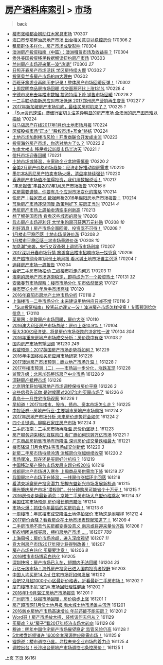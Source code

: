 [房产语料库索引](../../README.md)  > [市场](市场.md)
====
> [back](../README.md)

- [楼市涨幅都会撼动红木家具市场](http://jkwz.applinzi.com/ittc/6942303256209523717.html#%E6%A5%BC%E5%B8%82%E6%B6%A8%E5%B9%85%E9%83%BD%E4%BC%9A%E6%92%BC%E5%8A%A8%E7%BA%A2%E6%9C%A8%E5%AE%B6%E5%85%B7%E5%B8%82%E5%9C%BA) 170307  
- [海口市专项整治房地产市场 出台相关意见以稳控房价](http://jkwz.applinzi.com/ittc/6941629899717739525.html#%E6%B5%B7%E5%8F%A3%E5%B8%82%E4%B8%93%E9%A1%B9%E6%95%B4%E6%B2%BB%E6%88%BF%E5%9C%B0%E4%BA%A7%E5%B8%82%E5%9C%BA+%E5%87%BA%E5%8F%B0%E7%9B%B8%E5%85%B3%E6%84%8F%E8%A7%81%E4%BB%A5%E7%A8%B3%E6%8E%A7%E6%88%BF%E4%BB%B7) 170306 *2* 
- [租房群体多样化，房产市场或受影响](http://jkwz.applinzi.com/ittc/6941248711878509573.html#%E7%A7%9F%E6%88%BF%E7%BE%A4%E4%BD%93%E5%A4%9A%E6%A0%B7%E5%8C%96%EF%BC%8C%E6%88%BF%E4%BA%A7%E5%B8%82%E5%9C%BA%E6%88%96%E5%8F%97%E5%BD%B1%E5%93%8D) 170304  
- [澳洲房产投资指南（中篇）：澳洲租赁市场及收益率？](http://jkwz.applinzi.com/ittc/6941110713908200453.html#%E6%BE%B3%E6%B4%B2%E6%88%BF%E4%BA%A7%E6%8A%95%E8%B5%84%E6%8C%87%E5%8D%97%EF%BC%88%E4%B8%AD%E7%AF%87%EF%BC%89%EF%BC%9A%E6%BE%B3%E6%B4%B2%E7%A7%9F%E8%B5%81%E5%B8%82%E5%9C%BA%E5%8F%8A%E6%94%B6%E7%9B%8A%E7%8E%87%EF%BC%9F) 170304  
- [侨外美国投资移民数据解读纽约房产市场](http://jkwz.applinzi.com/ittc/6940869242319799301.html#%E4%BE%A8%E5%A4%96%E7%BE%8E%E5%9B%BD%E6%8A%95%E8%B5%84%E7%A7%BB%E6%B0%91%E6%95%B0%E6%8D%AE%E8%A7%A3%E8%AF%BB%E7%BA%BD%E7%BA%A6%E6%88%BF%E4%BA%A7%E5%B8%82%E5%9C%BA) 170303  
- [兰州房产市场迎来第一波“热潮”](http://jkwz.applinzi.com/ittc/6940611773437838341.html#%E5%85%B0%E5%B7%9E%E6%88%BF%E4%BA%A7%E5%B8%82%E5%9C%BA%E8%BF%8E%E6%9D%A5%E7%AC%AC%E4%B8%80%E6%B3%A2%E2%80%9C%E7%83%AD%E6%BD%AE%E2%80%9D) 170303 *27* 
- [日照开春房产市场活跃 学区房持续火爆](http://jkwz.applinzi.com/ittc/6940520760249680901.html#%E6%97%A5%E7%85%A7%E5%BC%80%E6%98%A5%E6%88%BF%E4%BA%A7%E5%B8%82%E5%9C%BA%E6%B4%BB%E8%B7%83+%E5%AD%A6%E5%8C%BA%E6%88%BF%E6%8C%81%E7%BB%AD%E7%81%AB%E7%88%86) 170302 *7* 
- [投资奥兰多房产市场的四大理由](http://jkwz.applinzi.com/ittc/6940469155127100420.html#%E6%8A%95%E8%B5%84%E5%A5%A5%E5%85%B0%E5%A4%9A%E6%88%BF%E4%BA%A7%E5%B8%82%E5%9C%BA%E7%9A%84%E5%9B%9B%E5%A4%A7%E7%90%86%E7%94%B1) 170302  
- [西班牙旅游业再刷历史记录！整体房产市场回暖反弹！](http://jkwz.applinzi.com/ittc/6940420480837354501.html#%E8%A5%BF%E7%8F%AD%E7%89%99%E6%97%85%E6%B8%B8%E4%B8%9A%E5%86%8D%E5%88%B7%E5%8E%86%E5%8F%B2%E8%AE%B0%E5%BD%95%EF%BC%81%E6%95%B4%E4%BD%93%E6%88%BF%E4%BA%A7%E5%B8%82%E5%9C%BA%E5%9B%9E%E6%9A%96%E5%8F%8D%E5%BC%B9%EF%BC%81) 170302  
- [上周昆明商品房市场回暖 成交面积环比上涨131%](http://jkwz.applinzi.com/ittc/6939719601431774213.html#%E4%B8%8A%E5%91%A8%E6%98%86%E6%98%8E%E5%95%86%E5%93%81%E6%88%BF%E5%B8%82%E5%9C%BA%E5%9B%9E%E6%9A%96+%E6%88%90%E4%BA%A4%E9%9D%A2%E7%A7%AF%E7%8E%AF%E6%AF%94%E4%B8%8A%E6%B6%A8131%25) 170228 *4* 
- [宁德市发布去年楼市数据 投资持续下降 销售市场回暖](http://jkwz.applinzi.com/ittc/6939603675839464452.html#%E5%AE%81%E5%BE%B7%E5%B8%82%E5%8F%91%E5%B8%83%E5%8E%BB%E5%B9%B4%E6%A5%BC%E5%B8%82%E6%95%B0%E6%8D%AE+%E6%8A%95%E8%B5%84%E6%8C%81%E7%BB%AD%E4%B8%8B%E9%99%8D+%E9%94%80%E5%94%AE%E5%B8%82%E5%9C%BA%E5%9B%9E%E6%9A%96) 170228 *2* 
- [一二手联动卖新房应对市场低迷 2017郑州房产营销再生变革](http://jkwz.applinzi.com/ittc/6939279354734576645.html#%E4%B8%80%E4%BA%8C%E6%89%8B%E8%81%94%E5%8A%A8%E5%8D%96%E6%96%B0%E6%88%BF%E5%BA%94%E5%AF%B9%E5%B8%82%E5%9C%BA%E4%BD%8E%E8%BF%B7+2017%E9%83%91%E5%B7%9E%E6%88%BF%E4%BA%A7%E8%90%A5%E9%94%80%E5%86%8D%E7%94%9F%E5%8F%98%E9%9D%A9) 170227 *7* 
- [2017年新加坡房产市场见底，最佳买房时机来了？](http://jkwz.applinzi.com/ittc/6938705857239057412.html#2017%E5%B9%B4%E6%96%B0%E5%8A%A0%E5%9D%A1%E6%88%BF%E4%BA%A7%E5%B8%82%E5%9C%BA%E8%A7%81%E5%BA%95%EF%BC%8C%E6%9C%80%E4%BD%B3%E4%B9%B0%E6%88%BF%E6%97%B6%E6%9C%BA%E6%9D%A5%E4%BA%86%EF%BC%9F) 170225 *1* 
- [「Sun资讯速递」澳储行密切关注差异明显的房产市场 全澳洲的房产图景难以描绘](http://jkwz.applinzi.com/ittc/6938266819256386564.html#%E3%80%8CSun%E8%B5%84%E8%AE%AF%E9%80%9F%E9%80%92%E3%80%8D%E6%BE%B3%E5%82%A8%E8%A1%8C%E5%AF%86%E5%88%87%E5%85%B3%E6%B3%A8%E5%B7%AE%E5%BC%82%E6%98%8E%E6%98%BE%E7%9A%84%E6%88%BF%E4%BA%A7%E5%B8%82%E5%9C%BA+%E5%85%A8%E6%BE%B3%E6%B4%B2%E7%9A%84%E6%88%BF%E4%BA%A7%E5%9B%BE%E6%99%AF%E9%9A%BE%E4%BB%A5%E6%8F%8F%E7%BB%98) 170224  
- [驻马店房产在线2017年1月份土地市场月报](http://jkwz.applinzi.com/ittc/6938110394299319300.html#%E9%A9%BB%E9%A9%AC%E5%BA%97%E6%88%BF%E4%BA%A7%E5%9C%A8%E7%BA%BF2017%E5%B9%B41%E6%9C%88%E4%BB%BD%E5%9C%9F%E5%9C%B0%E5%B8%82%E5%9C%BA%E6%9C%88%E6%8A%A5) 170224  
- [区域股权市场“正本” “股权市场+互金”终结](http://jkwz.applinzi.com/ittc/6938004824296784900.html#%E5%8C%BA%E5%9F%9F%E8%82%A1%E6%9D%83%E5%B8%82%E5%9C%BA%E2%80%9C%E6%AD%A3%E6%9C%AC%E2%80%9D+%E2%80%9C%E8%82%A1%E6%9D%83%E5%B8%82%E5%9C%BA%2B%E4%BA%92%E9%87%91%E2%80%9D%E7%BB%88%E7%BB%93) 170224  
- [土地市场加剧楼市风险！开发商联合开发成主流](http://jkwz.applinzi.com/ittc/6937755903758697476.html#%E5%9C%9F%E5%9C%B0%E5%B8%82%E5%9C%BA%E5%8A%A0%E5%89%A7%E6%A5%BC%E5%B8%82%E9%A3%8E%E9%99%A9%EF%BC%81%E5%BC%80%E5%8F%91%E5%95%86%E8%81%94%E5%90%88%E5%BC%80%E5%8F%91%E6%88%90%E4%B8%BB%E6%B5%81) 170223  
- [投资海外房产市场，你选对地方了么？](http://jkwz.applinzi.com/ittc/6937553444339713029.html#%E6%8A%95%E8%B5%84%E6%B5%B7%E5%A4%96%E6%88%BF%E4%BA%A7%E5%B8%82%E5%9C%BA%EF%BC%8C%E4%BD%A0%E9%80%89%E5%AF%B9%E5%9C%B0%E6%96%B9%E4%BA%86%E4%B9%88%EF%BC%9F) 170222 *2* 
- [加拿大楼市 移民撑起新屋市场半边天](http://jkwz.applinzi.com/ittc/6937106133910291460.html#%E5%8A%A0%E6%8B%BF%E5%A4%A7%E6%A5%BC%E5%B8%82+%E7%A7%BB%E6%B0%91%E6%92%91%E8%B5%B7%E6%96%B0%E5%B1%8B%E5%B8%82%E5%9C%BA%E5%8D%8A%E8%BE%B9%E5%A4%A9) 170221 *1* 
- [信托市场迎春回暖](http://jkwz.applinzi.com/ittc/6936982479474000901.html#%E4%BF%A1%E6%89%98%E5%B8%82%E5%9C%BA%E8%BF%8E%E6%98%A5%E5%9B%9E%E6%9A%96) 170221  
- [土地市场或降温，专家称企业拿地需慎重](http://jkwz.applinzi.com/ittc/6936806494506058756.html#%E5%9C%9F%E5%9C%B0%E5%B8%82%E5%9C%BA%E6%88%96%E9%99%8D%E6%B8%A9%EF%BC%8C%E4%B8%93%E5%AE%B6%E7%A7%B0%E4%BC%81%E4%B8%9A%E6%8B%BF%E5%9C%B0%E9%9C%80%E6%85%8E%E9%87%8D) 170220 *2* 
- [全美2月房产价格市场趋势：经济走好推动购房需求](http://jkwz.applinzi.com/ittc/6936758153642509317.html#%E5%85%A8%E7%BE%8E2%E6%9C%88%E6%88%BF%E4%BA%A7%E4%BB%B7%E6%A0%BC%E5%B8%82%E5%9C%BA%E8%B6%8B%E5%8A%BF%EF%BC%9A%E7%BB%8F%E6%B5%8E%E8%B5%B0%E5%A5%BD%E6%8E%A8%E5%8A%A8%E8%B4%AD%E6%88%BF%E9%9C%80%E6%B1%82) 170220  
- [墨尔本&amp;悉尼房产拍卖市场火爆，清盘率持续强劲](http://jkwz.applinzi.com/ittc/6936734722100298757.html#%E5%A2%A8%E5%B0%94%E6%9C%AC%26amp%3B%E6%82%89%E5%B0%BC%E6%88%BF%E4%BA%A7%E6%8B%8D%E5%8D%96%E5%B8%82%E5%9C%BA%E7%81%AB%E7%88%86%EF%BC%8C%E6%B8%85%E7%9B%98%E7%8E%87%E6%8C%81%E7%BB%AD%E5%BC%BA%E5%8A%B2) 170220  
- [香港房产市场值不值得投资，我们用数据说话！](http://jkwz.applinzi.com/ittc/6935612812729779205.html#%E9%A6%99%E6%B8%AF%E6%88%BF%E4%BA%A7%E5%B8%82%E5%9C%BA%E5%80%BC%E4%B8%8D%E5%80%BC%E5%BE%97%E6%8A%95%E8%B5%84%EF%BC%8C%E6%88%91%E4%BB%AC%E7%94%A8%E6%95%B0%E6%8D%AE%E8%AF%B4%E8%AF%9D%EF%BC%81) 170217  
- [“丰房报告”丰县2017年1月房产市场报告](http://jkwz.applinzi.com/ittc/6935286703928640517.html#%E2%80%9C%E4%B8%B0%E6%88%BF%E6%8A%A5%E5%91%8A%E2%80%9D%E4%B8%B0%E5%8E%BF2017%E5%B9%B41%E6%9C%88%E6%88%BF%E4%BA%A7%E5%B8%82%E5%9C%BA%E6%8A%A5%E5%91%8A) 170216 *5* 
- [买房需要谨慎，你要有几个应对市场变化的策略](http://jkwz.applinzi.com/ittc/6934533249677394949.html#%E4%B9%B0%E6%88%BF%E9%9C%80%E8%A6%81%E8%B0%A8%E6%85%8E%EF%BC%8C%E4%BD%A0%E8%A6%81%E6%9C%89%E5%87%A0%E4%B8%AA%E5%BA%94%E5%AF%B9%E5%B8%82%E5%9C%BA%E5%8F%98%E5%8C%96%E7%9A%84%E7%AD%96%E7%95%A5) 170214  
- [悦房产｜独家首发 数据解析2016年绵阳房地产市场报告！](http://jkwz.applinzi.com/ittc/6934437393318020101.html#%E6%82%A6%E6%88%BF%E4%BA%A7%EF%BD%9C%E7%8B%AC%E5%AE%B6%E9%A6%96%E5%8F%91+%E6%95%B0%E6%8D%AE%E8%A7%A3%E6%9E%902016%E5%B9%B4%E7%BB%B5%E9%98%B3%E6%88%BF%E5%9C%B0%E4%BA%A7%E5%B8%82%E5%9C%BA%E6%8A%A5%E5%91%8A%EF%BC%81) 170214  
- [节后房产市场逐渐回暖 政策利好下 买房正当时](http://jkwz.applinzi.com/ittc/6934433522495521797.html#%E8%8A%82%E5%90%8E%E6%88%BF%E4%BA%A7%E5%B8%82%E5%9C%BA%E9%80%90%E6%B8%90%E5%9B%9E%E6%9A%96+%E6%94%BF%E7%AD%96%E5%88%A9%E5%A5%BD%E4%B8%8B+%E4%B9%B0%E6%88%BF%E6%AD%A3%E5%BD%93%E6%97%B6) 170214 *4* 
- [悉尼房产市场上周拍卖清空率创新高](http://jkwz.applinzi.com/ittc/6934130664629863428.html#%E6%82%89%E5%B0%BC%E6%88%BF%E4%BA%A7%E5%B8%82%E5%9C%BA%E4%B8%8A%E5%91%A8%E6%8B%8D%E5%8D%96%E6%B8%85%E7%A9%BA%E7%8E%87%E5%88%9B%E6%96%B0%E9%AB%98) 170213  
- [想了解美国市场 看看这些城市的房价](http://jkwz.applinzi.com/ittc/6932565566719263749.html#%E6%83%B3%E4%BA%86%E8%A7%A3%E7%BE%8E%E5%9B%BD%E5%B8%82%E5%9C%BA+%E7%9C%8B%E7%9C%8B%E8%BF%99%E4%BA%9B%E5%9F%8E%E5%B8%82%E7%9A%84%E6%88%BF%E4%BB%B7) 170209  
- [我市房产市场迎利好 大学生购房可获两万元补贴](http://jkwz.applinzi.com/ittc/6932318387735888900.html#%E6%88%91%E5%B8%82%E6%88%BF%E4%BA%A7%E5%B8%82%E5%9C%BA%E8%BF%8E%E5%88%A9%E5%A5%BD+%E5%A4%A7%E5%AD%A6%E7%94%9F%E8%B4%AD%E6%88%BF%E5%8F%AF%E8%8E%B7%E4%B8%A4%E4%B8%87%E5%85%83%E8%A1%A5%E8%B4%B4) 170208 *10* 
- [利好消息丨房产市场全面回暖，投资亟不可待！](http://jkwz.applinzi.com/ittc/6932315598238532612.html#%E5%88%A9%E5%A5%BD%E6%B6%88%E6%81%AF%E4%B8%A8%E6%88%BF%E4%BA%A7%E5%B8%82%E5%9C%BA%E5%85%A8%E9%9D%A2%E5%9B%9E%E6%9A%96%EF%BC%8C%E6%8A%95%E8%B5%84%E4%BA%9F%E4%B8%8D%E5%8F%AF%E5%BE%85%EF%BC%81) 170208 *1* 
- [1月楼市平稳回落 土地市场量跌价涨](http://jkwz.applinzi.com/ittc/6932258055524975620.html#1%E6%9C%88%E6%A5%BC%E5%B8%82%E5%B9%B3%E7%A8%B3%E5%9B%9E%E8%90%BD+%E5%9C%9F%E5%9C%B0%E5%B8%82%E5%9C%BA%E9%87%8F%E8%B7%8C%E4%BB%B7%E6%B6%A8) 170208 *3* 
- [1月楼市平稳回落土地市场量跌价涨](http://jkwz.applinzi.com/ittc/6932183348146603012.html#1%E6%9C%88%E6%A5%BC%E5%B8%82%E5%B9%B3%E7%A8%B3%E5%9B%9E%E8%90%BD%E5%9C%9F%E5%9C%B0%E5%B8%82%E5%9C%BA%E9%87%8F%E8%B7%8C%E4%BB%B7%E6%B6%A8) 170208 *10* 
- [加息潮”来袭，央行又双叒叕上调货币市场利率](http://jkwz.applinzi.com/ittc/6931842231597270021.html#%E5%8A%A0%E6%81%AF%E6%BD%AE%E2%80%9D%E6%9D%A5%E8%A2%AD%EF%BC%8C%E5%A4%AE%E8%A1%8C%E5%8F%88%E5%8F%8C%E5%8F%92%E5%8F%95%E4%B8%8A%E8%B0%83%E8%B4%A7%E5%B8%81%E5%B8%82%E5%9C%BA%E5%88%A9%E7%8E%87) 170207  
- [2017深圳开春市场行情 旅游食品楼市招聘市场一探究竟](http://jkwz.applinzi.com/ittc/6931450608354853893.html#2017%E6%B7%B1%E5%9C%B3%E5%BC%80%E6%98%A5%E5%B8%82%E5%9C%BA%E8%A1%8C%E6%83%85+%E6%97%85%E6%B8%B8%E9%A3%9F%E5%93%81%E6%A5%BC%E5%B8%82%E6%8B%9B%E8%81%98%E5%B8%82%E5%9C%BA%E4%B8%80%E6%8E%A2%E7%A9%B6%E7%AB%9F) 170206  
- [房产超市网今年1月份土地月报 看水城土地市场谁主沉浮](http://jkwz.applinzi.com/ittc/6930804028056536069.html#%E6%88%BF%E4%BA%A7%E8%B6%85%E5%B8%82%E7%BD%91%E4%BB%8A%E5%B9%B41%E6%9C%88%E4%BB%BD%E5%9C%9F%E5%9C%B0%E6%9C%88%E6%8A%A5+%E7%9C%8B%E6%B0%B4%E5%9F%8E%E5%9C%9F%E5%9C%B0%E5%B8%82%E5%9C%BA%E8%B0%81%E4%B8%BB%E6%B2%89%E6%B5%AE) 170204 *1* 
- [迪拜房产市场一周报告](http://jkwz.applinzi.com/ittc/6930799627376002052.html#%E8%BF%AA%E6%8B%9C%E6%88%BF%E4%BA%A7%E5%B8%82%E5%9C%BA%E4%B8%80%E5%91%A8%E6%8A%A5%E5%91%8A) 170204  
- [合肥二手房市场松动 二线楼市将走向何方](http://jkwz.applinzi.com/ittc/6930535046644761605.html#%E5%90%88%E8%82%A5%E4%BA%8C%E6%89%8B%E6%88%BF%E5%B8%82%E5%9C%BA%E6%9D%BE%E5%8A%A8+%E4%BA%8C%E7%BA%BF%E6%A5%BC%E5%B8%82%E5%B0%86%E8%B5%B0%E5%90%91%E4%BD%95%E6%96%B9) 170203 *11* 
- [海南的房地产市场逐渐稳定，即将成为下一个投资热土](http://jkwz.applinzi.com/ittc/6929309675358258180.html#%E6%B5%B7%E5%8D%97%E7%9A%84%E6%88%BF%E5%9C%B0%E4%BA%A7%E5%B8%82%E5%9C%BA%E9%80%90%E6%B8%90%E7%A8%B3%E5%AE%9A%EF%BC%8C%E5%8D%B3%E5%B0%86%E6%88%90%E4%B8%BA%E4%B8%8B%E4%B8%80%E4%B8%AA%E6%8A%95%E8%B5%84%E7%83%AD%E5%9C%9F) 170131 *32* 
- [安徽春节市场观察：楼市市场分化 车市依然繁荣](http://jkwz.applinzi.com/ittc/6927847251270697988.html#%E5%AE%89%E5%BE%BD%E6%98%A5%E8%8A%82%E5%B8%82%E5%9C%BA%E8%A7%82%E5%AF%9F%EF%BC%9A%E6%A5%BC%E5%B8%82%E5%B8%82%E5%9C%BA%E5%88%86%E5%8C%96+%E8%BD%A6%E5%B8%82%E4%BE%9D%E7%84%B6%E7%B9%81%E8%8D%A3) 170127  
- [楼市贺岁小年 年后争市场高峰](http://jkwz.applinzi.com/ittc/6925158065627464708.html#%E6%A5%BC%E5%B8%82%E8%B4%BA%E5%B2%81%E5%B0%8F%E5%B9%B4+%E5%B9%B4%E5%90%8E%E4%BA%89%E5%B8%82%E5%9C%BA%E9%AB%98%E5%B3%B0) 170120  
- [2016年襄阳市房地产土地市场分析](http://jkwz.applinzi.com/ittc/6924416288842843141.html#2016%E5%B9%B4%E8%A5%84%E9%98%B3%E5%B8%82%E6%88%BF%E5%9C%B0%E4%BA%A7%E5%9C%9F%E5%9C%B0%E5%B8%82%E5%9C%BA%E5%88%86%E6%9E%90) 170118 *2* 
- [上海楼市一二手市场分化 未来建设用地供应只减不增](http://jkwz.applinzi.com/ittc/6923554102029321221.html#%E4%B8%8A%E6%B5%B7%E6%A5%BC%E5%B8%82%E4%B8%80%E4%BA%8C%E6%89%8B%E5%B8%82%E5%9C%BA%E5%88%86%E5%8C%96+%E6%9C%AA%E6%9D%A5%E5%BB%BA%E8%AE%BE%E7%94%A8%E5%9C%B0%E4%BE%9B%E5%BA%94%E5%8F%AA%E5%87%8F%E4%B8%8D%E5%A2%9E) 170116 *3* 
- [「Sun投资指南」投资前功课又一波！澳洲房产市场怎样投资！专家预测给你信息！](http://jkwz.applinzi.com/ittc/6921565525238088708.html#%E3%80%8CSun%E6%8A%95%E8%B5%84%E6%8C%87%E5%8D%97%E3%80%8D%E6%8A%95%E8%B5%84%E5%89%8D%E5%8A%9F%E8%AF%BE%E5%8F%88%E4%B8%80%E6%B3%A2%EF%BC%81%E6%BE%B3%E6%B4%B2%E6%88%BF%E4%BA%A7%E5%B8%82%E5%9C%BA%E6%80%8E%E6%A0%B7%E6%8A%95%E8%B5%84%EF%BC%81%E4%B8%93%E5%AE%B6%E9%A2%84%E6%B5%8B%E7%BB%99%E4%BD%A0%E4%BF%A1%E6%81%AF%EF%BC%81) 170110  
- [英房网：伦敦房产市场回暖，房价大涨](http://jkwz.applinzi.com/ittc/6921558246543590404.html#%E8%8B%B1%E6%88%BF%E7%BD%91%EF%BC%9A%E4%BC%A6%E6%95%A6%E6%88%BF%E4%BA%A7%E5%B8%82%E5%9C%BA%E5%9B%9E%E6%9A%96%EF%BC%8C%E6%88%BF%E4%BB%B7%E5%A4%A7%E6%B6%A8) 170110  
- [2016澳大利亚房产市场总结：房价上涨10.9%！](http://jkwz.applinzi.com/ittc/6919333865000010757.html#2016%E6%BE%B3%E5%A4%A7%E5%88%A9%E4%BA%9A%E6%88%BF%E4%BA%A7%E5%B8%82%E5%9C%BA%E6%80%BB%E7%BB%93%EF%BC%9A%E6%88%BF%E4%BB%B7%E4%B8%8A%E6%B6%A810.9%25%EF%BC%81) 170104  
- [恒大300亿经济战，将是房价市场涨跌的决定性一波](http://jkwz.applinzi.com/ittc/6919083158430811141.html#%E6%81%92%E5%A4%A7300%E4%BA%BF%E7%BB%8F%E6%B5%8E%E6%88%98%EF%BC%8C%E5%B0%86%E6%98%AF%E6%88%BF%E4%BB%B7%E5%B8%82%E5%9C%BA%E6%B6%A8%E8%B7%8C%E7%9A%84%E5%86%B3%E5%AE%9A%E6%80%A7%E4%B8%80%E6%B3%A2) 170104 *304* 
- [2016年重庆房地产市场成交分析：房价稳中有涨](http://jkwz.applinzi.com/ittc/6918856637929751556.html#2016%E5%B9%B4%E9%87%8D%E5%BA%86%E6%88%BF%E5%9C%B0%E4%BA%A7%E5%B8%82%E5%9C%BA%E6%88%90%E4%BA%A4%E5%88%86%E6%9E%90%EF%BC%9A%E6%88%BF%E4%BB%B7%E7%A8%B3%E4%B8%AD%E6%9C%89%E6%B6%A8) 170103 *2* 
- [国内房产市场有望回调](http://jkwz.applinzi.com/ittc/6917044526178108421.html#%E5%9B%BD%E5%86%85%E6%88%BF%E4%BA%A7%E5%B8%82%E5%9C%BA%E6%9C%89%E6%9C%9B%E5%9B%9E%E8%B0%83) 161230 *249* 
- [权威预测：2017英国房产市场走势将如何？](http://jkwz.applinzi.com/ittc/6917046979795616773.html#%E6%9D%83%E5%A8%81%E9%A2%84%E6%B5%8B%EF%BC%9A2017%E8%8B%B1%E5%9B%BD%E6%88%BF%E4%BA%A7%E5%B8%82%E5%9C%BA%E8%B5%B0%E5%8A%BF%E5%B0%86%E5%A6%82%E4%BD%95%EF%BC%9F) 161229  
- [2016年中国移动买房应用市场研究](http://jkwz.applinzi.com/ittc/6916732278951904260.html#2016%E5%B9%B4%E4%B8%AD%E5%9B%BD%E7%A7%BB%E5%8A%A8%E4%B9%B0%E6%88%BF%E5%BA%94%E7%94%A8%E5%B8%82%E5%9C%BA%E7%A0%94%E7%A9%B6) 161228  
- [2017澳洲房产市场预测：商业地产市场升温！](http://jkwz.applinzi.com/ittc/6916732113843127301.html#2017%E6%BE%B3%E6%B4%B2%E6%88%BF%E4%BA%A7%E5%B8%82%E5%9C%BA%E9%A2%84%E6%B5%8B%EF%BC%9A%E5%95%86%E4%B8%9A%E5%9C%B0%E4%BA%A7%E5%B8%82%E5%9C%BA%E5%8D%87%E6%B8%A9%EF%BC%81) 161228 *1* 
- [2017年楼市预测（二）——市场进一步分化，涨跌互现](http://jkwz.applinzi.com/ittc/6916692751273165829.html#2017%E5%B9%B4%E6%A5%BC%E5%B8%82%E9%A2%84%E6%B5%8B%EF%BC%88%E4%BA%8C%EF%BC%89%E2%80%94%E2%80%94%E5%B8%82%E5%9C%BA%E8%BF%9B%E4%B8%80%E6%AD%A5%E5%88%86%E5%8C%96%EF%BC%8C%E6%B6%A8%E8%B7%8C%E4%BA%92%E7%8E%B0) 161228  
- [监管升级：北京加码整饬房产中介市场](http://jkwz.applinzi.com/ittc/6916626559078499333.html#%E7%9B%91%E7%AE%A1%E5%8D%87%E7%BA%A7%EF%BC%9A%E5%8C%97%E4%BA%AC%E5%8A%A0%E7%A0%81%E6%95%B4%E9%A5%AC%E6%88%BF%E4%BA%A7%E4%B8%AD%E4%BB%8B%E5%B8%82%E5%9C%BA) 161228 *9* 
- [深耕房产抵押市场](http://jkwz.applinzi.com/ittc/6916610127582200837.html#%E6%B7%B1%E8%80%95%E6%88%BF%E4%BA%A7%E6%8A%B5%E6%8A%BC%E5%B8%82%E5%9C%BA) 161228  
- [北京明年将加强房地产市场调控保持房价平稳](http://jkwz.applinzi.com/ittc/6915969128862319621.html#%E5%8C%97%E4%BA%AC%E6%98%8E%E5%B9%B4%E5%B0%86%E5%8A%A0%E5%BC%BA%E6%88%BF%E5%9C%B0%E4%BA%A7%E5%B8%82%E5%9C%BA%E8%B0%83%E6%8E%A7%E4%BF%9D%E6%8C%81%E6%88%BF%E4%BB%B7%E5%B9%B3%E7%A8%B3) 161226 *3* 
- [这些信号告诉你 是时候面对2017年的买房市场了](http://jkwz.applinzi.com/ittc/6915919248898933764.html#%E8%BF%99%E4%BA%9B%E4%BF%A1%E5%8F%B7%E5%91%8A%E8%AF%89%E4%BD%A0+%E6%98%AF%E6%97%B6%E5%80%99%E9%9D%A2%E5%AF%B92017%E5%B9%B4%E7%9A%84%E4%B9%B0%E6%88%BF%E5%B8%82%E5%9C%BA%E4%BA%86) 161226 *6* 
- [青岛十一月住宅市场观察](http://jkwz.applinzi.com/ittc/6915901762090566660.html#%E9%9D%92%E5%B2%9B%E5%8D%81%E4%B8%80%E6%9C%88%E4%BD%8F%E5%AE%85%E5%B8%82%E5%9C%BA%E8%A7%82%E5%AF%9F) 161226 *1* 
- [早知道！2017年楼市、股市、债市、资本市场怎么走？](http://jkwz.applinzi.com/ittc/6915638364350186500.html#%E6%97%A9%E7%9F%A5%E9%81%93%EF%BC%812017%E5%B9%B4%E6%A5%BC%E5%B8%82%E3%80%81%E8%82%A1%E5%B8%82%E3%80%81%E5%80%BA%E5%B8%82%E3%80%81%E8%B5%84%E6%9C%AC%E5%B8%82%E5%9C%BA%E6%80%8E%E4%B9%88%E8%B5%B0%EF%BC%9F) 161225  
- [中投证券--房地产行业-主要城市房地产市场周报](http://jkwz.applinzi.com/ittc/6915150392546821125.html#%E4%B8%AD%E6%8A%95%E8%AF%81%E5%88%B8--%E6%88%BF%E5%9C%B0%E4%BA%A7%E8%A1%8C%E4%B8%9A-%E4%B8%BB%E8%A6%81%E5%9F%8E%E5%B8%82%E6%88%BF%E5%9C%B0%E4%BA%A7%E5%B8%82%E5%9C%BA%E5%91%A8%E6%8A%A5) 161224 *2* 
- [2017年房地产市场分析 未来房价走势将会如何](http://jkwz.applinzi.com/ittc/6915149439361876997.html#2017%E5%B9%B4%E6%88%BF%E5%9C%B0%E4%BA%A7%E5%B8%82%E5%9C%BA%E5%88%86%E6%9E%90+%E6%9C%AA%E6%9D%A5%E6%88%BF%E4%BB%B7%E8%B5%B0%E5%8A%BF%E5%B0%86%E4%BC%9A%E5%A6%82%E4%BD%95) 161224 *2* 
- [四个关键词，聊聊石家庄房产市场](http://jkwz.applinzi.com/ittc/6915131482443351045.html#%E5%9B%9B%E4%B8%AA%E5%85%B3%E9%94%AE%E8%AF%8D%EF%BC%8C%E8%81%8A%E8%81%8A%E7%9F%B3%E5%AE%B6%E5%BA%84%E6%88%BF%E4%BA%A7%E5%B8%82%E5%9C%BA) 161224 *3* 
- [二手房指南：二手房市场再降温 房价仍坚挺！](http://jkwz.applinzi.com/ittc/6914780856215667717.html#%E4%BA%8C%E6%89%8B%E6%88%BF%E6%8C%87%E5%8D%97%EF%BC%9A%E4%BA%8C%E6%89%8B%E6%88%BF%E5%B8%82%E5%9C%BA%E5%86%8D%E9%99%8D%E6%B8%A9+%E6%88%BF%E4%BB%B7%E4%BB%8D%E5%9D%9A%E6%8C%BA%EF%BC%81) 161223  
- [房产服务迎来移动互联风口 看厂商如何玩转万亿市场](http://jkwz.applinzi.com/ittc/6914181266265342980.html#%E6%88%BF%E4%BA%A7%E6%9C%8D%E5%8A%A1%E8%BF%8E%E6%9D%A5%E7%A7%BB%E5%8A%A8%E4%BA%92%E8%81%94%E9%A3%8E%E5%8F%A3+%E7%9C%8B%E5%8E%82%E5%95%86%E5%A6%82%E4%BD%95%E7%8E%A9%E8%BD%AC%E4%B8%87%E4%BA%BF%E5%B8%82%E5%9C%BA) 161221 *1* 
- [广东商品房销售市场有所降温 深圳房价成交量跌幅最大](http://jkwz.applinzi.com/ittc/6913979053609845764.html#%E5%B9%BF%E4%B8%9C%E5%95%86%E5%93%81%E6%88%BF%E9%94%80%E5%94%AE%E5%B8%82%E5%9C%BA%E6%9C%89%E6%89%80%E9%99%8D%E6%B8%A9+%E6%B7%B1%E5%9C%B3%E6%88%BF%E4%BB%B7%E6%88%90%E4%BA%A4%E9%87%8F%E8%B7%8C%E5%B9%85%E6%9C%80%E5%A4%A7) 161221  
- [楼市降温 11月合肥住宅市场成交创新低](http://jkwz.applinzi.com/ittc/6913652443107034117.html#%E6%A5%BC%E5%B8%82%E9%99%8D%E6%B8%A9+11%E6%9C%88%E5%90%88%E8%82%A5%E4%BD%8F%E5%AE%85%E5%B8%82%E5%9C%BA%E6%88%90%E4%BA%A4%E5%88%9B%E6%96%B0%E4%BD%8E) 161220 *3* 
- [新房二手房市场持续冷清 津城房价涨幅继续收窄](http://jkwz.applinzi.com/ittc/6913639800497521669.html#%E6%96%B0%E6%88%BF%E4%BA%8C%E6%89%8B%E6%88%BF%E5%B8%82%E5%9C%BA%E6%8C%81%E7%BB%AD%E5%86%B7%E6%B8%85+%E6%B4%A5%E5%9F%8E%E6%88%BF%E4%BB%B7%E6%B6%A8%E5%B9%85%E7%BB%A7%E7%BB%AD%E6%94%B6%E7%AA%84) 161220 *2* 
- [市场骤冷，现在还是买房好时机吗？](http://jkwz.applinzi.com/ittc/6913424505136743429.html#%E5%B8%82%E5%9C%BA%E9%AA%A4%E5%86%B7%EF%BC%8C%E7%8E%B0%E5%9C%A8%E8%BF%98%E6%98%AF%E4%B9%B0%E6%88%BF%E5%A5%BD%E6%97%B6%E6%9C%BA%E5%90%97%EF%BC%9F) 161219  
- [中国移动房产服务市场发展专题分析2016](http://jkwz.applinzi.com/ittc/6913413625535792133.html#%E4%B8%AD%E5%9B%BD%E7%A7%BB%E5%8A%A8%E6%88%BF%E4%BA%A7%E6%9C%8D%E5%8A%A1%E5%B8%82%E5%9C%BA%E5%8F%91%E5%B1%95%E4%B8%93%E9%A2%98%E5%88%86%E6%9E%902016) 161219  
- [成都房地产市场进入寒冬 上周商品房供需均下降](http://jkwz.applinzi.com/ittc/6913407624212382725.html#%E6%88%90%E9%83%BD%E6%88%BF%E5%9C%B0%E4%BA%A7%E5%B8%82%E5%9C%BA%E8%BF%9B%E5%85%A5%E5%AF%92%E5%86%AC+%E4%B8%8A%E5%91%A8%E5%95%86%E5%93%81%E6%88%BF%E4%BE%9B%E9%9C%80%E5%9D%87%E4%B8%8B%E9%99%8D) 161219 *27* 
- [我国房地产市场正在降温，一线房价涨幅环比回落](http://jkwz.applinzi.com/ittc/6912757291433853957.html#%E6%88%91%E5%9B%BD%E6%88%BF%E5%9C%B0%E4%BA%A7%E5%B8%82%E5%9C%BA%E6%AD%A3%E5%9C%A8%E9%99%8D%E6%B8%A9%EF%BC%8C%E4%B8%80%E7%BA%BF%E6%88%BF%E4%BB%B7%E6%B6%A8%E5%B9%85%E7%8E%AF%E6%AF%94%E5%9B%9E%E8%90%BD) 161218  
- [看清柬埔寨房产投资潜力 把握东盟新兴市场发展新机遇](http://jkwz.applinzi.com/ittc/6911879301246223365.html#%E7%9C%8B%E6%B8%85%E6%9F%AC%E5%9F%94%E5%AF%A8%E6%88%BF%E4%BA%A7%E6%8A%95%E8%B5%84%E6%BD%9C%E5%8A%9B+%E6%8A%8A%E6%8F%A1%E4%B8%9C%E7%9B%9F%E6%96%B0%E5%85%B4%E5%B8%82%E5%9C%BA%E5%8F%91%E5%B1%95%E6%96%B0%E6%9C%BA%E9%81%87) 161215  
- [曝光肇庆房产市场“潜规则”，分分钟购房可能省个十万元！](http://jkwz.applinzi.com/ittc/6911775155142788100.html#%E6%9B%9D%E5%85%89%E8%82%87%E5%BA%86%E6%88%BF%E4%BA%A7%E5%B8%82%E5%9C%BA%E2%80%9C%E6%BD%9C%E8%A7%84%E5%88%99%E2%80%9D%EF%BC%8C%E5%88%86%E5%88%86%E9%92%9F%E8%B4%AD%E6%88%BF%E5%8F%AF%E8%83%BD%E7%9C%81%E4%B8%AA%E5%8D%81%E4%B8%87%E5%85%83%EF%BC%81) 161215 *1* 
- [2016房价走势最新消息：京城二手房市场大户型价格跳水](http://jkwz.applinzi.com/ittc/6911551427381298180.html#2016%E6%88%BF%E4%BB%B7%E8%B5%B0%E5%8A%BF%E6%9C%80%E6%96%B0%E6%B6%88%E6%81%AF%EF%BC%9A%E4%BA%AC%E5%9F%8E%E4%BA%8C%E6%89%8B%E6%88%BF%E5%B8%82%E5%9C%BA%E5%A4%A7%E6%88%B7%E5%9E%8B%E4%BB%B7%E6%A0%BC%E8%B7%B3%E6%B0%B4) 161214 *37* 
- [英国住宅市场预测 房价增长前景黯淡](http://jkwz.applinzi.com/ittc/6911514025652651013.html#%E8%8B%B1%E5%9B%BD%E4%BD%8F%E5%AE%85%E5%B8%82%E5%9C%BA%E9%A2%84%E6%B5%8B+%E6%88%BF%E4%BB%B7%E5%A2%9E%E9%95%BF%E5%89%8D%E6%99%AF%E9%BB%AF%E6%B7%A1) 161214  
- [市场火爆：抓住今年最后的买房机会！](http://jkwz.applinzi.com/ittc/6911104058311312389.html#%E5%B8%82%E5%9C%BA%E7%81%AB%E7%88%86%EF%BC%9A%E6%8A%93%E4%BD%8F%E4%BB%8A%E5%B9%B4%E6%9C%80%E5%90%8E%E7%9A%84%E4%B9%B0%E6%88%BF%E6%9C%BA%E4%BC%9A%EF%BC%81) 161213 *6* 
- [一周楼市：年底楼市成交降温土地停拍涨价 市场这是闹哪样](http://jkwz.applinzi.com/ittc/6910796382536729604.html#%E4%B8%80%E5%91%A8%E6%A5%BC%E5%B8%82%EF%BC%9A%E5%B9%B4%E5%BA%95%E6%A5%BC%E5%B8%82%E6%88%90%E4%BA%A4%E9%99%8D%E6%B8%A9%E5%9C%9F%E5%9C%B0%E5%81%9C%E6%8B%8D%E6%B6%A8%E4%BB%B7+%E5%B8%82%E5%9C%BA%E8%BF%99%E6%98%AF%E9%97%B9%E5%93%AA%E6%A0%B7) 161212 *4* 
- [2017房价会降？看看房企在土地市场表现就知道了！](http://jkwz.applinzi.com/ittc/6909659563501814789.html#2017%E6%88%BF%E4%BB%B7%E4%BC%9A%E9%99%8D%EF%BC%9F%E7%9C%8B%E7%9C%8B%E6%88%BF%E4%BC%81%E5%9C%A8%E5%9C%9F%E5%9C%B0%E5%B8%82%E5%9C%BA%E8%A1%A8%E7%8E%B0%E5%B0%B1%E7%9F%A5%E9%81%93%E4%BA%86%EF%BC%81) 161209 *4* 
- [二手房市场不景气买房都变得没意义 南京或将迎来量价齐跌](http://jkwz.applinzi.com/ittc/6909278236684321797.html#%E4%BA%8C%E6%89%8B%E6%88%BF%E5%B8%82%E5%9C%BA%E4%B8%8D%E6%99%AF%E6%B0%94%E4%B9%B0%E6%88%BF%E9%83%BD%E5%8F%98%E5%BE%97%E6%B2%A1%E6%84%8F%E4%B9%89+%E5%8D%97%E4%BA%AC%E6%88%96%E5%B0%86%E8%BF%8E%E6%9D%A5%E9%87%8F%E4%BB%B7%E9%BD%90%E8%B7%8C) 161208 *1* 
- [稻农组团进城买房，横扫房地产市场……](http://jkwz.applinzi.com/ittc/6909010245631607812.html#%E7%A8%BB%E5%86%9C%E7%BB%84%E5%9B%A2%E8%BF%9B%E5%9F%8E%E4%B9%B0%E6%88%BF%EF%BC%8C%E6%A8%AA%E6%89%AB%E6%88%BF%E5%9C%B0%E4%BA%A7%E5%B8%82%E5%9C%BA%E2%80%A6%E2%80%A6) 161207 *789* 
- [上海周报：房价市场冷却，进入深度观望](http://jkwz.applinzi.com/ittc/6908948012083971076.html#%E4%B8%8A%E6%B5%B7%E5%91%A8%E6%8A%A5%EF%BC%9A%E6%88%BF%E4%BB%B7%E5%B8%82%E5%9C%BA%E5%86%B7%E5%8D%B4%EF%BC%8C%E8%BF%9B%E5%85%A5%E6%B7%B1%E5%BA%A6%E8%A7%82%E6%9C%9B) 161207 *11* 
- [意大利房产市场2017年预计将得到改善！](http://jkwz.applinzi.com/ittc/6908936380511437828.html#%E6%84%8F%E5%A4%A7%E5%88%A9%E6%88%BF%E4%BA%A7%E5%B8%82%E5%9C%BA2017%E5%B9%B4%E9%A2%84%E8%AE%A1%E5%B0%86%E5%BE%97%E5%88%B0%E6%94%B9%E5%96%84%EF%BC%81) 161207  
- [房产市场白热化 买房要注意！](http://jkwz.applinzi.com/ittc/6908569796374692868.html#%E6%88%BF%E4%BA%A7%E5%B8%82%E5%9C%BA%E7%99%BD%E7%83%AD%E5%8C%96+%E4%B9%B0%E6%88%BF%E8%A6%81%E6%B3%A8%E6%84%8F%EF%BC%81) 161206 *8* 
- [2016楼市市场博弈白热化](http://jkwz.applinzi.com/ittc/6908256410642416644.html#2016%E6%A5%BC%E5%B8%82%E5%B8%82%E5%9C%BA%E5%8D%9A%E5%BC%88%E7%99%BD%E7%83%AD%E5%8C%96) 161205  
- [深圳快报：房产市场已入冬，短期内无法回暖](http://jkwz.applinzi.com/ittc/6907843954417861636.html#%E6%B7%B1%E5%9C%B3%E5%BF%AB%E6%8A%A5%EF%BC%9A%E6%88%BF%E4%BA%A7%E5%B8%82%E5%9C%BA%E5%B7%B2%E5%85%A5%E5%86%AC%EF%BC%8C%E7%9F%AD%E6%9C%9F%E5%86%85%E6%97%A0%E6%B3%95%E5%9B%9E%E6%9A%96) 161204 *33* 
- [万亿元级市场！海外房产投资已进入国内投资者视野](http://jkwz.applinzi.com/ittc/6907349201557390341.html#%E4%B8%87%E4%BA%BF%E5%85%83%E7%BA%A7%E5%B8%82%E5%9C%BA%EF%BC%81%E6%B5%B7%E5%A4%96%E6%88%BF%E4%BA%A7%E6%8A%95%E8%B5%84%E5%B7%B2%E8%BF%9B%E5%85%A5%E5%9B%BD%E5%86%85%E6%8A%95%E8%B5%84%E8%80%85%E8%A7%86%E9%87%8E) 161203  
- [中国人均买房14.2㎡ 住宅市场将如何发展](http://jkwz.applinzi.com/ittc/6907142433120191493.html#%E4%B8%AD%E5%9B%BD%E4%BA%BA%E5%9D%87%E4%B9%B0%E6%88%BF14.2%E3%8E%A1+%E4%BD%8F%E5%AE%85%E5%B8%82%E5%9C%BA%E5%B0%86%E5%A6%82%E4%BD%95%E5%8F%91%E5%B1%95) 161202  
- [合肥12月超1000个小区最新价格表，近看最新二手房市场！](http://jkwz.applinzi.com/ittc/6906971013371134981.html#%E5%90%88%E8%82%A512%E6%9C%88%E8%B6%851000%E4%B8%AA%E5%B0%8F%E5%8C%BA%E6%9C%80%E6%96%B0%E4%BB%B7%E6%A0%BC%E8%A1%A8%EF%BC%8C%E8%BF%91%E7%9C%8B%E6%9C%80%E6%96%B0%E4%BA%8C%E6%89%8B%E6%88%BF%E5%B8%82%E5%9C%BA%EF%BC%81) 161202 *1* 
- [厦门楼市不见“涨”声 市场回归理性健康](http://jkwz.applinzi.com/ittc/6906928770337752069.html#%E5%8E%A6%E9%97%A8%E6%A5%BC%E5%B8%82%E4%B8%8D%E8%A7%81%E2%80%9C%E6%B6%A8%E2%80%9D%E5%A3%B0+%E5%B8%82%E5%9C%BA%E5%9B%9E%E5%BD%92%E7%90%86%E6%80%A7%E5%81%A5%E5%BA%B7) 161202 *1* 
- [2016年1-9月湛江房地产市场报告](http://jkwz.applinzi.com/ittc/6906777911377265669.html#2016%E5%B9%B41-9%E6%9C%88%E6%B9%9B%E6%B1%9F%E6%88%BF%E5%9C%B0%E4%BA%A7%E5%B8%82%E5%9C%BA%E6%8A%A5%E5%91%8A) 161201 *1* 
- [广州房市：快报市场回暖，房价稳步上涨](http://jkwz.applinzi.com/ittc/6906711604191560709.html#%E5%B9%BF%E5%B7%9E%E6%88%BF%E5%B8%82%EF%BC%9A%E5%BF%AB%E6%8A%A5%E5%B8%82%E5%9C%BA%E5%9B%9E%E6%9A%96%EF%BC%8C%E6%88%BF%E4%BB%B7%E7%A8%B3%E6%AD%A5%E4%B8%8A%E6%B6%A8) 161201 *1* 
- [房产超市网11月份土地月报 看水城土地市场谁主沉浮](http://jkwz.applinzi.com/ittc/6906702284573901829.html#%E6%88%BF%E4%BA%A7%E8%B6%85%E5%B8%82%E7%BD%9111%E6%9C%88%E4%BB%BD%E5%9C%9F%E5%9C%B0%E6%9C%88%E6%8A%A5+%E7%9C%8B%E6%B0%B4%E5%9F%8E%E5%9C%9F%E5%9C%B0%E5%B8%82%E5%9C%BA%E8%B0%81%E4%B8%BB%E6%B2%89%E6%B5%AE) 161201  
- [2016新乡房地产市场高速增长 年前还能不能买房？](http://jkwz.applinzi.com/ittc/6906676700565210117.html#2016%E6%96%B0%E4%B9%A1%E6%88%BF%E5%9C%B0%E4%BA%A7%E5%B8%82%E5%9C%BA%E9%AB%98%E9%80%9F%E5%A2%9E%E9%95%BF+%E5%B9%B4%E5%89%8D%E8%BF%98%E8%83%BD%E4%B8%8D%E8%83%BD%E4%B9%B0%E6%88%BF%EF%BC%9F) 161201 *2* 
- [Word哥！房产市场放大招，装修该何去何从？](http://jkwz.applinzi.com/ittc/6905936095895618564.html#Word%E5%93%A5%EF%BC%81%E6%88%BF%E4%BA%A7%E5%B8%82%E5%9C%BA%E6%94%BE%E5%A4%A7%E6%8B%9B%EF%BC%8C%E8%A3%85%E4%BF%AE%E8%AF%A5%E4%BD%95%E5%8E%BB%E4%BD%95%E4%BB%8E%EF%BC%9F) 161129  
- [买房难？从“房子”看2017年经济市场大转向](http://jkwz.applinzi.com/ittc/6905868594025333764.html#%E4%B9%B0%E6%88%BF%E9%9A%BE%EF%BC%9F%E4%BB%8E%E2%80%9C%E6%88%BF%E5%AD%90%E2%80%9D%E7%9C%8B2017%E5%B9%B4%E7%BB%8F%E6%B5%8E%E5%B8%82%E5%9C%BA%E5%A4%A7%E8%BD%AC%E5%90%91) 161129 *68* 
- [穆迪：明年中国住宅房产市场展望稳定 监管风险仍高](http://jkwz.applinzi.com/ittc/6905553576696218629.html#%E7%A9%86%E8%BF%AA%EF%BC%9A%E6%98%8E%E5%B9%B4%E4%B8%AD%E5%9B%BD%E4%BD%8F%E5%AE%85%E6%88%BF%E4%BA%A7%E5%B8%82%E5%9C%BA%E5%B1%95%E6%9C%9B%E7%A8%B3%E5%AE%9A+%E7%9B%91%E7%AE%A1%E9%A3%8E%E9%99%A9%E4%BB%8D%E9%AB%98) 161128 *1* 
- [5大楼盘新领销许 1600余套房源供应刚需市场！](http://jkwz.applinzi.com/ittc/6904564352987694084.html#5%E5%A4%A7%E6%A5%BC%E7%9B%98%E6%96%B0%E9%A2%86%E9%94%80%E8%AE%B8+1600%E4%BD%99%E5%A5%97%E6%88%BF%E6%BA%90%E4%BE%9B%E5%BA%94%E5%88%9A%E9%9C%80%E5%B8%82%E5%9C%BA%EF%BC%81) 161125 *8* 
- [铿锵说：楼市调控凸显，寻找未来企业市场的着力点](http://jkwz.applinzi.com/ittc/6904482030426784772.html#%E9%93%BF%E9%94%B5%E8%AF%B4%EF%BC%9A%E6%A5%BC%E5%B8%82%E8%B0%83%E6%8E%A7%E5%87%B8%E6%98%BE%EF%BC%8C%E5%AF%BB%E6%89%BE%E6%9C%AA%E6%9D%A5%E4%BC%81%E4%B8%9A%E5%B8%82%E5%9C%BA%E7%9A%84%E7%9D%80%E5%8A%9B%E7%82%B9) 161125 *4* 
- [调控出台！长沙出台房地产市场调控七条控房价！](http://jkwz.applinzi.com/ittc/6904375470644003844.html#%E8%B0%83%E6%8E%A7%E5%87%BA%E5%8F%B0%EF%BC%81%E9%95%BF%E6%B2%99%E5%87%BA%E5%8F%B0%E6%88%BF%E5%9C%B0%E4%BA%A7%E5%B8%82%E5%9C%BA%E8%B0%83%E6%8E%A7%E4%B8%83%E6%9D%A1%E6%8E%A7%E6%88%BF%E4%BB%B7%EF%BC%81) 161125 *1* 


 [上页](市场7.md) [下页](市场5.md)          (6/16)